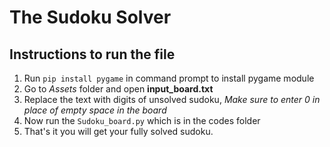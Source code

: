 # The Sudoku Solver
## Instructions to run the file

1. Run `pip install pygame` in command prompt to install pygame module
2. Go to _Assets_ folder and open **input_board.txt**
3. Replace the text with digits of unsolved sudoku, _Make sure to enter 0 in place of empty space in the board_
4. Now run the `Sudoku_board.py` which is in the codes folder
5. That's it you will get your fully solved sudoku.

